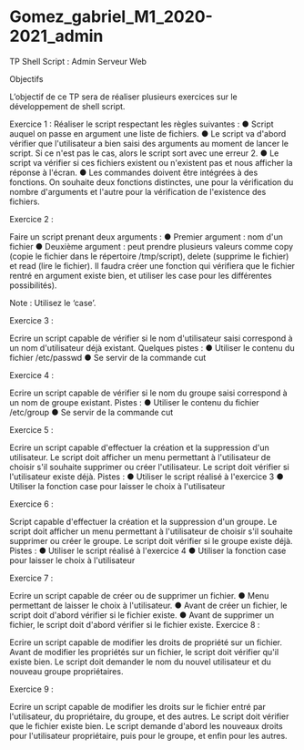 # Gomez_gabriel_M1_2020-2021_admin
TP Shell Script :  Admin Serveur Web 
 
Objectifs 
 
L’objectif de ce TP sera de réaliser plusieurs exercices sur le développement de shell script. 
 
Exercice 1 :  Réaliser le script respectant les règles suivantes : 
● Script auquel on passe en argument une liste de fichiers. 
● Le script va d'abord vérifier que l'utilisateur a bien saisi des arguments au moment de lancer le script. Si ce n'est pas le cas, alors le script sort avec une erreur 2. 
● Le script va vérifier si ces fichiers existent ou n'existent pas et nous afficher la réponse à l'écran. 
● Les commandes doivent être intégrées à des fonctions. On souhaite deux fonctions distinctes, une pour la vérification du nombre d'arguments et l'autre pour la vérification de l'existence des fichiers.
 
Exercice 2 : 
 
Faire un script prenant deux arguments : 
● Premier argument : nom d'un fichier 
● Deuxième argument : peut prendre plusieurs valeurs comme copy (copie le fichier dans le répertoire /tmp/script), delete (supprime le fichier) et read (lire le fichier). Il faudra créer une fonction qui vérifiera que le fichier rentré en argument existe bien, et utiliser les case pour les différentes possibilités). 
 
Note : Utilisez le ‘case’. 
 
Exercice 3 :  
 
Ecrire un script capable de vérifier si le nom d'utilisateur saisi correspond à un nom d'utilisateur déjà existant. Quelques pistes : 
● Utiliser le contenu du fichier /etc/passwd 
● Se servir de la commande cut 
 
Exercice 4 :  
 
Ecrire un script capable de vérifier si le nom du groupe saisi correspond à un nom de groupe existant. Pistes : 
● Utiliser le contenu du fichier /etc/group 
● Se servir de la commande cut 
 
Exercice 5 :  
 
Ecrire un script capable d'effectuer la création et la suppression d'un utilisateur. Le script doit afficher un menu permettant à l'utilisateur de choisir s'il souhaite supprimer ou créer l'utilisateur. Le script doit vérifier si l'utilisateur existe déjà. Pistes : 
● Utiliser le script réalisé à l'exercice 3 
● Utiliser la fonction case pour laisser le choix à l'utilisateur 
 
Exercice 6 :  
 
Script capable d'effectuer la création et la suppression d'un groupe. Le script doit afficher un menu permettant à l'utilisateur de choisir s'il souhaite supprimer ou créer le groupe. Le script doit vérifier si le groupe existe déjà. Pistes : 
● Utiliser le script réalisé à l'exercice 4 
● Utiliser la fonction case pour laisser le choix à l'utilisateur 
 
Exercice 7 : 
 
Ecrire un script capable de créer ou de supprimer un fichier. 
● Menu permettant de laisser le choix à l'utilisateur. 
● Avant de créer un fichier, le script doit d'abord vérifier si le fichier existe. 
● Avant de supprimer un fichier, le script doit d'abord vérifier si le fichier existe. Exercice 8 :  
 
Ecrire un script capable de modifier les droits de propriété sur un fichier. Avant de modifier les propriétés sur un fichier, le script doit vérifier qu'il existe bien. Le script doit demander le nom du nouvel utilisateur et du nouveau groupe propriétaires. 
 
Exercice 9 :  
 
Ecrire un script capable de modifier les droits sur le fichier entré par l'utilisateur, du propriétaire, du groupe, et des autres. Le script doit vérifier que le fichier existe bien. Le script demande d'abord les nouveaux droits pour l'utilisateur propriétaire, puis pour le groupe, et enfin pour les autres.
